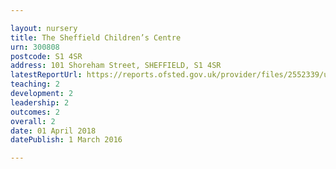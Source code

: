 ```yaml
---

layout: nursery
title: The Sheffield Children’s Centre
urn: 300808
postcode: S1 4SR
address: 101 Shoreham Street, SHEFFIELD, S1 4SR
latestReportUrl: https://reports.ofsted.gov.uk/provider/files/2552339/urn/300808.pdf
teaching: 2
development: 2
leadership: 2
outcomes: 2
overall: 2
date: 01 April 2018 
datePublish: 1 March 2016

---
```

